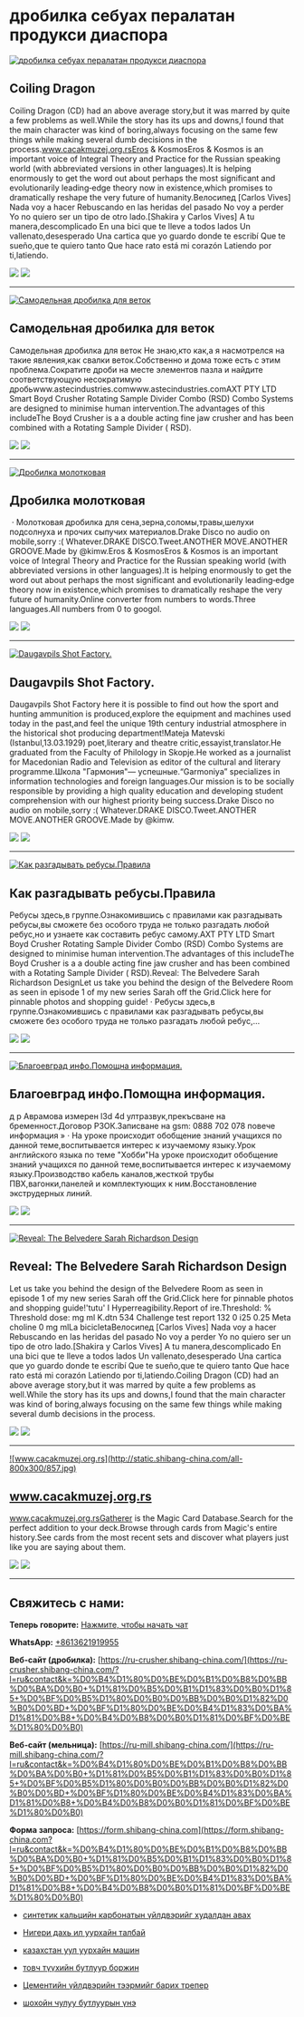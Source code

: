# дробилка себуах пералатан продукси диаспора

<a href="https://swt.shibang-china.com/?l=ru&img&k=%D0%B4%D1%80%D0%BE%D0%B1%D0%B8%D0%BB%D0%BA%D0%B0+%D1%81%D0%B5%D0%B1%D1%83%D0%B0%D1%85+%D0%BF%D0%B5%D1%80%D0%B0%D0%BB%D0%B0%D1%82%D0%B0%D0%BD+%D0%BF%D1%80%D0%BE%D0%B4%D1%83%D0%BA%D1%81%D0%B8+%D0%B4%D0%B8%D0%B0%D1%81%D0%BF%D0%BE%D1%80%D0%B0" target="_blank">![дробилка себуах пералатан продукси диаспора](http://static.shibang-china.com/all-800x300/747.jpg)</a>

## Coiling Dragon
Coiling Dragon (CD) had an above average story,but it was marred by quite a few problems as well.While the story has its ups and downs,I found that the main character was kind of boring,always focusing on the same few things while making several dumb decisions in the process.www.cacakmuzej.org.rsEros &amp; KosmosEros &amp; Kosmos is an important voice of Integral Theory and Practice for the Russian speaking world (with abbreviated versions in other languages).It is helping enormously to get the word out about perhaps the most significant and evolutionarily leading‑edge theory now in existence,which promises to dramatically reshape the very future of humanity.Велосипед [Carlos Vives] Nada voy a hacer Rebuscando en las heridas del pasado No voy a perder Yo no quiero ser un tipo de otro lado.[Shakira y Carlos Vives] A tu manera,descomplicado En una bici que te lleve a todos lados Un vallenato,desesperado Una cartica que yo guardo donde te escrib&#237; Que te sue&#241;o,que te quiero tanto Que hace rato est&#225; mi coraz&#243;n Latiendo por ti,latiendo.


<a href="https://whatsapp.shibangsoft.com/WhatsApp.php" target="_blank" title="WhatsApp">![](http://static.shibang-china.com/icon/whatsapp.png)</a> <a href="https://swt.shibang-china.com/?l=ru&icon&k=%D0%B4%D1%80%D0%BE%D0%B1%D0%B8%D0%BB%D0%BA%D0%B0+%D1%81%D0%B5%D0%B1%D1%83%D0%B0%D1%85+%D0%BF%D0%B5%D1%80%D0%B0%D0%BB%D0%B0%D1%82%D0%B0%D0%BD+%D0%BF%D1%80%D0%BE%D0%B4%D1%83%D0%BA%D1%81%D0%B8+%D0%B4%D0%B8%D0%B0%D1%81%D0%BF%D0%BE%D1%80%D0%B0" target="_blank">![](http://static.shibang-china.com/icon/chat-ru.png)</a>

---

<a href="https://swt.shibang-china.com/?l=ru&img&k=%D0%B4%D1%80%D0%BE%D0%B1%D0%B8%D0%BB%D0%BA%D0%B0+%D1%81%D0%B5%D0%B1%D1%83%D0%B0%D1%85+%D0%BF%D0%B5%D1%80%D0%B0%D0%BB%D0%B0%D1%82%D0%B0%D0%BD+%D0%BF%D1%80%D0%BE%D0%B4%D1%83%D0%BA%D1%81%D0%B8+%D0%B4%D0%B8%D0%B0%D1%81%D0%BF%D0%BE%D1%80%D0%B0" target="_blank">![Самодельная дробилка для веток](http://static.shibang-china.com/all-800x300/1407.jpg)</a>

## Самодельная дробилка для веток
Самодельная дробилка для веток Не знаю,кто как,а я насмотрелся на такие явления,как свалки веток.Собственно и дома тоже есть с этим проблема.Сократите дроби на месте элементов пазла и найдите соответствующую несократимую дробьwww.astecindustries.comwww.astecindustries.comAXT PTY LTD Smart Boyd Crusher Rotating Sample Divider Combo (RSD) Combo Systems are designed to minimise human intervention.The advantages of this includeThe Boyd Crusher is a a double acting fine jaw crusher and has been combined with a Rotating Sample Divider ( RSD).


<a href="https://whatsapp.shibangsoft.com/WhatsApp.php" target="_blank" title="WhatsApp">![](http://static.shibang-china.com/icon/whatsapp.png)</a> <a href="https://swt.shibang-china.com/?l=ru&icon&k=%D0%B4%D1%80%D0%BE%D0%B1%D0%B8%D0%BB%D0%BA%D0%B0+%D1%81%D0%B5%D0%B1%D1%83%D0%B0%D1%85+%D0%BF%D0%B5%D1%80%D0%B0%D0%BB%D0%B0%D1%82%D0%B0%D0%BD+%D0%BF%D1%80%D0%BE%D0%B4%D1%83%D0%BA%D1%81%D0%B8+%D0%B4%D0%B8%D0%B0%D1%81%D0%BF%D0%BE%D1%80%D0%B0" target="_blank">![](http://static.shibang-china.com/icon/chat-ru.png)</a>

---

<a href="https://swt.shibang-china.com/?l=ru&img&k=%D0%B4%D1%80%D0%BE%D0%B1%D0%B8%D0%BB%D0%BA%D0%B0+%D1%81%D0%B5%D0%B1%D1%83%D0%B0%D1%85+%D0%BF%D0%B5%D1%80%D0%B0%D0%BB%D0%B0%D1%82%D0%B0%D0%BD+%D0%BF%D1%80%D0%BE%D0%B4%D1%83%D0%BA%D1%81%D0%B8+%D0%B4%D0%B8%D0%B0%D1%81%D0%BF%D0%BE%D1%80%D0%B0" target="_blank">![Дробилка молотковая](http://static.shibang-china.com/all-800x300/990.jpg)</a>

## Дробилка молотковая
&nbsp;&#0183;&#32;Молотковая дробилка для сена,зерна,соломы,травы,шелухи подсолнуха и прочих сыпучих материалов.Drake Disco no audio on mobile,sorry :( Whatever.DRAKE DISCO.Tweet.ANOTHER MOVE.ANOTHER GROOVE.Made by @kimw.Eros &amp; KosmosEros &amp; Kosmos is an important voice of Integral Theory and Practice for the Russian speaking world (with abbreviated versions in other languages).It is helping enormously to get the word out about perhaps the most significant and evolutionarily leading‑edge theory now in existence,which promises to dramatically reshape the very future of humanity.Online converter from numbers to words.Three languages.All numbers from 0 to googol.


<a href="https://whatsapp.shibangsoft.com/WhatsApp.php" target="_blank" title="WhatsApp">![](http://static.shibang-china.com/icon/whatsapp.png)</a> <a href="https://swt.shibang-china.com/?l=ru&icon&k=%D0%B4%D1%80%D0%BE%D0%B1%D0%B8%D0%BB%D0%BA%D0%B0+%D1%81%D0%B5%D0%B1%D1%83%D0%B0%D1%85+%D0%BF%D0%B5%D1%80%D0%B0%D0%BB%D0%B0%D1%82%D0%B0%D0%BD+%D0%BF%D1%80%D0%BE%D0%B4%D1%83%D0%BA%D1%81%D0%B8+%D0%B4%D0%B8%D0%B0%D1%81%D0%BF%D0%BE%D1%80%D0%B0" target="_blank">![](http://static.shibang-china.com/icon/chat-ru.png)</a>

---

<a href="https://swt.shibang-china.com/?l=ru&img&k=%D0%B4%D1%80%D0%BE%D0%B1%D0%B8%D0%BB%D0%BA%D0%B0+%D1%81%D0%B5%D0%B1%D1%83%D0%B0%D1%85+%D0%BF%D0%B5%D1%80%D0%B0%D0%BB%D0%B0%D1%82%D0%B0%D0%BD+%D0%BF%D1%80%D0%BE%D0%B4%D1%83%D0%BA%D1%81%D0%B8+%D0%B4%D0%B8%D0%B0%D1%81%D0%BF%D0%BE%D1%80%D0%B0" target="_blank">![Daugavpils Shot Factory.](http://static.shibang-china.com/all-800x300/408.jpg)</a>

## Daugavpils Shot Factory.
Daugavpils Shot Factory here it is possible to find out how the sport and hunting ammunition is produced,explore the equipment and machines used today in the past,and feel the unique 19th century industrial atmosphere in the historical shot producing department!Mateja Matevski (Istanbul,13.03.1929) poet,literary and theatre critic,essayist,translator.He graduated from the Faculty of Philology in Skopje.He worked as a journalist for Macedonian Radio and Television as editor of the cultural and literary programme.Школа &quot;Гармония&quot;— успешные.“Garmoniya” specializes in information technologies and foreign languages.Our mission is to be socially responsible by providing a high quality education and developing student comprehension with our highest priority being success.Drake Disco no audio on mobile,sorry :( Whatever.DRAKE DISCO.Tweet.ANOTHER MOVE.ANOTHER GROOVE.Made by @kimw.


<a href="https://whatsapp.shibangsoft.com/WhatsApp.php" target="_blank" title="WhatsApp">![](http://static.shibang-china.com/icon/whatsapp.png)</a> <a href="https://swt.shibang-china.com/?l=ru&icon&k=%D0%B4%D1%80%D0%BE%D0%B1%D0%B8%D0%BB%D0%BA%D0%B0+%D1%81%D0%B5%D0%B1%D1%83%D0%B0%D1%85+%D0%BF%D0%B5%D1%80%D0%B0%D0%BB%D0%B0%D1%82%D0%B0%D0%BD+%D0%BF%D1%80%D0%BE%D0%B4%D1%83%D0%BA%D1%81%D0%B8+%D0%B4%D0%B8%D0%B0%D1%81%D0%BF%D0%BE%D1%80%D0%B0" target="_blank">![](http://static.shibang-china.com/icon/chat-ru.png)</a>

---

<a href="https://swt.shibang-china.com/?l=ru&img&k=%D0%B4%D1%80%D0%BE%D0%B1%D0%B8%D0%BB%D0%BA%D0%B0+%D1%81%D0%B5%D0%B1%D1%83%D0%B0%D1%85+%D0%BF%D0%B5%D1%80%D0%B0%D0%BB%D0%B0%D1%82%D0%B0%D0%BD+%D0%BF%D1%80%D0%BE%D0%B4%D1%83%D0%BA%D1%81%D0%B8+%D0%B4%D0%B8%D0%B0%D1%81%D0%BF%D0%BE%D1%80%D0%B0" target="_blank">![Как разгадывать ребусы.Правила](http://static.shibang-china.com/all-800x300/844.jpg)</a>

## Как разгадывать ребусы.Правила
Ребусы здесь,в группе.Ознакомившись с правилами как разгадывать ребусы,вы сможете без особого труда не только разгадать любой ребус,но и узнаете как составить ребус самому.AXT PTY LTD Smart Boyd Crusher Rotating Sample Divider Combo (RSD) Combo Systems are designed to minimise human intervention.The advantages of this includeThe Boyd Crusher is a a double acting fine jaw crusher and has been combined with a Rotating Sample Divider ( RSD).Reveal: The Belvedere Sarah Richardson DesignLet us take you behind the design of the Belvedere Room as seen in episode 1 of my new series Sarah off the Grid.Click here for pinnable photos and shopping guide!&nbsp;&#0183;&#32;Ребусы здесь,в группе.Ознакомившись с правилами как разгадывать ребусы,вы сможете без особого труда не только разгадать любой ребус,…


<a href="https://whatsapp.shibangsoft.com/WhatsApp.php" target="_blank" title="WhatsApp">![](http://static.shibang-china.com/icon/whatsapp.png)</a> <a href="https://swt.shibang-china.com/?l=ru&icon&k=%D0%B4%D1%80%D0%BE%D0%B1%D0%B8%D0%BB%D0%BA%D0%B0+%D1%81%D0%B5%D0%B1%D1%83%D0%B0%D1%85+%D0%BF%D0%B5%D1%80%D0%B0%D0%BB%D0%B0%D1%82%D0%B0%D0%BD+%D0%BF%D1%80%D0%BE%D0%B4%D1%83%D0%BA%D1%81%D0%B8+%D0%B4%D0%B8%D0%B0%D1%81%D0%BF%D0%BE%D1%80%D0%B0" target="_blank">![](http://static.shibang-china.com/icon/chat-ru.png)</a>

---

<a href="https://swt.shibang-china.com/?l=ru&img&k=%D0%B4%D1%80%D0%BE%D0%B1%D0%B8%D0%BB%D0%BA%D0%B0+%D1%81%D0%B5%D0%B1%D1%83%D0%B0%D1%85+%D0%BF%D0%B5%D1%80%D0%B0%D0%BB%D0%B0%D1%82%D0%B0%D0%BD+%D0%BF%D1%80%D0%BE%D0%B4%D1%83%D0%BA%D1%81%D0%B8+%D0%B4%D0%B8%D0%B0%D1%81%D0%BF%D0%BE%D1%80%D0%B0" target="_blank">![Благоевград инфо.Помощна информация.](http://static.shibang-china.com/all-800x300/774.jpg)</a>

## Благоевград инфо.Помощна информация.
д р Аврамова измерен l3d 4d ултразвук,прекъсване на бременност.Договор РЗОК.Записване на gsm: 0888 702 078 повече информация &#187;&nbsp;&#0183;&#32;На уроке происходит обобщение знаний учащихся по данной теме,воспитывается интерес к изучаемому языку.Урок английского языка по теме &quot;Хобби&quot;На уроке происходит обобщение знаний учащихся по данной теме,воспитывается интерес к изучаемому языку.Производство кабель каналов,жесткой трубы ПВХ,вагонки,панелей и комплектующих к ним.Восстановление экструдерных линий.


<a href="https://whatsapp.shibangsoft.com/WhatsApp.php" target="_blank" title="WhatsApp">![](http://static.shibang-china.com/icon/whatsapp.png)</a> <a href="https://swt.shibang-china.com/?l=ru&icon&k=%D0%B4%D1%80%D0%BE%D0%B1%D0%B8%D0%BB%D0%BA%D0%B0+%D1%81%D0%B5%D0%B1%D1%83%D0%B0%D1%85+%D0%BF%D0%B5%D1%80%D0%B0%D0%BB%D0%B0%D1%82%D0%B0%D0%BD+%D0%BF%D1%80%D0%BE%D0%B4%D1%83%D0%BA%D1%81%D0%B8+%D0%B4%D0%B8%D0%B0%D1%81%D0%BF%D0%BE%D1%80%D0%B0" target="_blank">![](http://static.shibang-china.com/icon/chat-ru.png)</a>

---

<a href="https://swt.shibang-china.com/?l=ru&img&k=%D0%B4%D1%80%D0%BE%D0%B1%D0%B8%D0%BB%D0%BA%D0%B0+%D1%81%D0%B5%D0%B1%D1%83%D0%B0%D1%85+%D0%BF%D0%B5%D1%80%D0%B0%D0%BB%D0%B0%D1%82%D0%B0%D0%BD+%D0%BF%D1%80%D0%BE%D0%B4%D1%83%D0%BA%D1%81%D0%B8+%D0%B4%D0%B8%D0%B0%D1%81%D0%BF%D0%BE%D1%80%D0%B0" target="_blank">![Reveal: The Belvedere Sarah Richardson Design](http://static.shibang-china.com/all-800x300/351.jpg)</a>

## Reveal: The Belvedere Sarah Richardson Design
Let us take you behind the design of the Belvedere Room as seen in episode 1 of my new series Sarah off the Grid.Click here for pinnable photos and shopping guide!'tutu' I Hyperreagibility.Report of ire.Threshold: % Threshold dose: mg ml K.dtn 534 Challenge test report 132 0 i25 0.25 Meta choline 0 mg mlLa bicicletaВелосипед [Carlos Vives] Nada voy a hacer Rebuscando en las heridas del pasado No voy a perder Yo no quiero ser un tipo de otro lado.[Shakira y Carlos Vives] A tu manera,descomplicado En una bici que te lleve a todos lados Un vallenato,desesperado Una cartica que yo guardo donde te escrib&#237; Que te sue&#241;o,que te quiero tanto Que hace rato est&#225; mi coraz&#243;n Latiendo por ti,latiendo.Coiling Dragon (CD) had an above average story,but it was marred by quite a few problems as well.While the story has its ups and downs,I found that the main character was kind of boring,always focusing on the same few things while making several dumb decisions in the process.


<a href="https://whatsapp.shibangsoft.com/WhatsApp.php" target="_blank" title="WhatsApp">![](http://static.shibang-china.com/icon/whatsapp.png)</a> <a href="https://swt.shibang-china.com/?l=ru&icon&k=%D0%B4%D1%80%D0%BE%D0%B1%D0%B8%D0%BB%D0%BA%D0%B0+%D1%81%D0%B5%D0%B1%D1%83%D0%B0%D1%85+%D0%BF%D0%B5%D1%80%D0%B0%D0%BB%D0%B0%D1%82%D0%B0%D0%BD+%D0%BF%D1%80%D0%BE%D0%B4%D1%83%D0%BA%D1%81%D0%B8+%D0%B4%D0%B8%D0%B0%D1%81%D0%BF%D0%BE%D1%80%D0%B0" target="_blank">![](http://static.shibang-china.com/icon/chat-ru.png)</a>

---

<a href="https://swt.shibang-china.com/?l=ru&img&k=%D0%B4%D1%80%D0%BE%D0%B1%D0%B8%D0%BB%D0%BA%D0%B0+%D1%81%D0%B5%D0%B1%D1%83%D0%B0%D1%85+%D0%BF%D0%B5%D1%80%D0%B0%D0%BB%D0%B0%D1%82%D0%B0%D0%BD+%D0%BF%D1%80%D0%BE%D0%B4%D1%83%D0%BA%D1%81%D0%B8+%D0%B4%D0%B8%D0%B0%D1%81%D0%BF%D0%BE%D1%80%D0%B0" target="_blank">![www.cacakmuzej.org.rs](http://static.shibang-china.com/all-800x300/857.jpg)</a>

## www.cacakmuzej.org.rs
www.cacakmuzej.org.rsGatherer is the Magic Card Database.Search for the perfect addition to your deck.Browse through cards from Magic's entire history.See cards from the most recent sets and discover what players just like you are saying about them.

<a href="https://whatsapp.shibangsoft.com/WhatsApp.php" target="_blank" title="WhatsApp">![](http://static.shibang-china.com/icon/whatsapp.png)</a> <a href="https://swt.shibang-china.com/?l=ru&icon&k=%D0%B4%D1%80%D0%BE%D0%B1%D0%B8%D0%BB%D0%BA%D0%B0+%D1%81%D0%B5%D0%B1%D1%83%D0%B0%D1%85+%D0%BF%D0%B5%D1%80%D0%B0%D0%BB%D0%B0%D1%82%D0%B0%D0%BD+%D0%BF%D1%80%D0%BE%D0%B4%D1%83%D0%BA%D1%81%D0%B8+%D0%B4%D0%B8%D0%B0%D1%81%D0%BF%D0%BE%D1%80%D0%B0" target="_blank">![](http://static.shibang-china.com/icon/chat-ru.png)</a>

---
## Свяжитесь с нами:

**Теперь говорите:** [Нажмите, чтобы начать чат](https://swt.shibang-china.com?l=ru&contact&k=%D0%B4%D1%80%D0%BE%D0%B1%D0%B8%D0%BB%D0%BA%D0%B0+%D1%81%D0%B5%D0%B1%D1%83%D0%B0%D1%85+%D0%BF%D0%B5%D1%80%D0%B0%D0%BB%D0%B0%D1%82%D0%B0%D0%BD+%D0%BF%D1%80%D0%BE%D0%B4%D1%83%D0%BA%D1%81%D0%B8+%D0%B4%D0%B8%D0%B0%D1%81%D0%BF%D0%BE%D1%80%D0%B0)

**WhatsApp:**  [+8613621919955](https://whatsapp.shibangsoft.com/WhatsApp.php)

**Веб-сайт (дробилка):** [https://ru-crusher.shibang-china.com/](https://ru-crusher.shibang-china.com/?l=ru&contact&k=%D0%B4%D1%80%D0%BE%D0%B1%D0%B8%D0%BB%D0%BA%D0%B0+%D1%81%D0%B5%D0%B1%D1%83%D0%B0%D1%85+%D0%BF%D0%B5%D1%80%D0%B0%D0%BB%D0%B0%D1%82%D0%B0%D0%BD+%D0%BF%D1%80%D0%BE%D0%B4%D1%83%D0%BA%D1%81%D0%B8+%D0%B4%D0%B8%D0%B0%D1%81%D0%BF%D0%BE%D1%80%D0%B0)

**Веб-сайт (мельница):** [https://ru-mill.shibang-china.com/](https://ru-mill.shibang-china.com/?l=ru&contact&k=%D0%B4%D1%80%D0%BE%D0%B1%D0%B8%D0%BB%D0%BA%D0%B0+%D1%81%D0%B5%D0%B1%D1%83%D0%B0%D1%85+%D0%BF%D0%B5%D1%80%D0%B0%D0%BB%D0%B0%D1%82%D0%B0%D0%BD+%D0%BF%D1%80%D0%BE%D0%B4%D1%83%D0%BA%D1%81%D0%B8+%D0%B4%D0%B8%D0%B0%D1%81%D0%BF%D0%BE%D1%80%D0%B0)

**Форма запроса:** [https://form.shibang-china.com](https://form.shibang-china.com?l=ru&contact&k=%D0%B4%D1%80%D0%BE%D0%B1%D0%B8%D0%BB%D0%BA%D0%B0+%D1%81%D0%B5%D0%B1%D1%83%D0%B0%D1%85+%D0%BF%D0%B5%D1%80%D0%B0%D0%BB%D0%B0%D1%82%D0%B0%D0%BD+%D0%BF%D1%80%D0%BE%D0%B4%D1%83%D0%BA%D1%81%D0%B8+%D0%B4%D0%B8%D0%B0%D1%81%D0%BF%D0%BE%D1%80%D0%B0)

* [синтетик кальцийн карбонатын үйлдвэрийг худалдан авах](../127/%D1%81%D0%B8%D0%BD%D1%82%D0%B5%D1%82%D0%B8%D0%BA%20%D0%BA%D0%B0%D0%BB%D1%8C%D1%86%D0%B8%D0%B9%D0%BD%20%D0%BA%D0%B0%D1%80%D0%B1%D0%BE%D0%BD%D0%B0%D1%82%D1%8B%D0%BD%20%D2%AF%D0%B9%D0%BB%D0%B4%D0%B2%D1%8D%D1%80%D0%B8%D0%B9%D0%B3%20%D1%85%D1%83%D0%B4%D0%B0%D0%BB%D0%B4%D0%B0%D0%BD%20%D0%B0%D0%B2%D0%B0%D1%85.md)

* [Нигери дахь ил уурхайн талбай](../129/%D0%9D%D0%B8%D0%B3%D0%B5%D1%80%D0%B8%20%D0%B4%D0%B0%D1%85%D1%8C%20%D0%B8%D0%BB%20%D1%83%D1%83%D1%80%D1%85%D0%B0%D0%B9%D0%BD%20%D1%82%D0%B0%D0%BB%D0%B1%D0%B0%D0%B9.md)

* [казахстан уул уурхайн машин](../129/%D0%BA%D0%B0%D0%B7%D0%B0%D1%85%D1%81%D1%82%D0%B0%D0%BD%20%D1%83%D1%83%D0%BB%20%D1%83%D1%83%D1%80%D1%85%D0%B0%D0%B9%D0%BD%20%D0%BC%D0%B0%D1%88%D0%B8%D0%BD.md)

* [товч түүхийн бутлуур боржин](../128/%D1%82%D0%BE%D0%B2%D1%87%20%D1%82%D2%AF%D2%AF%D1%85%D0%B8%D0%B9%D0%BD%20%D0%B1%D1%83%D1%82%D0%BB%D1%83%D1%83%D1%80%20%D0%B1%D0%BE%D1%80%D0%B6%D0%B8%D0%BD.md)

* [Цементийн үйлдвэрийн тээрмийг барих трепер](../127/%D0%A6%D0%B5%D0%BC%D0%B5%D0%BD%D1%82%D0%B8%D0%B9%D0%BD%20%D2%AF%D0%B9%D0%BB%D0%B4%D0%B2%D1%8D%D1%80%D0%B8%D0%B9%D0%BD%20%D1%82%D1%8D%D1%8D%D1%80%D0%BC%D0%B8%D0%B9%D0%B3%20%D0%B1%D0%B0%D1%80%D0%B8%D1%85%20%D1%82%D1%80%D0%B5%D0%BF%D0%B5%D1%80.md)

* [шохойн чулуу бутлуурын үнэ](../127/%D1%88%D0%BE%D1%85%D0%BE%D0%B9%D0%BD%20%D1%87%D1%83%D0%BB%D1%83%D1%83%20%D0%B1%D1%83%D1%82%D0%BB%D1%83%D1%83%D1%80%D1%8B%D0%BD%20%D2%AF%D0%BD%D1%8D.md)